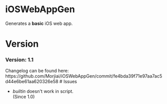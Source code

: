 # iOSWebAppGen
Generates a <b>basic</b> iOS web app. 
# Version
<h3>Version: </b>1.1</b></h3>
Changelog can be found here: https://github.com/Morjiai/iOSWebAppGen/commit/fe4bda39f71e97aa7ac5d44e6be61aa620326e58
# Issues
<ul> 
<li> <i>builtin</i> doesn't work in script. </li> (Since 1.0) 
</ul> 
